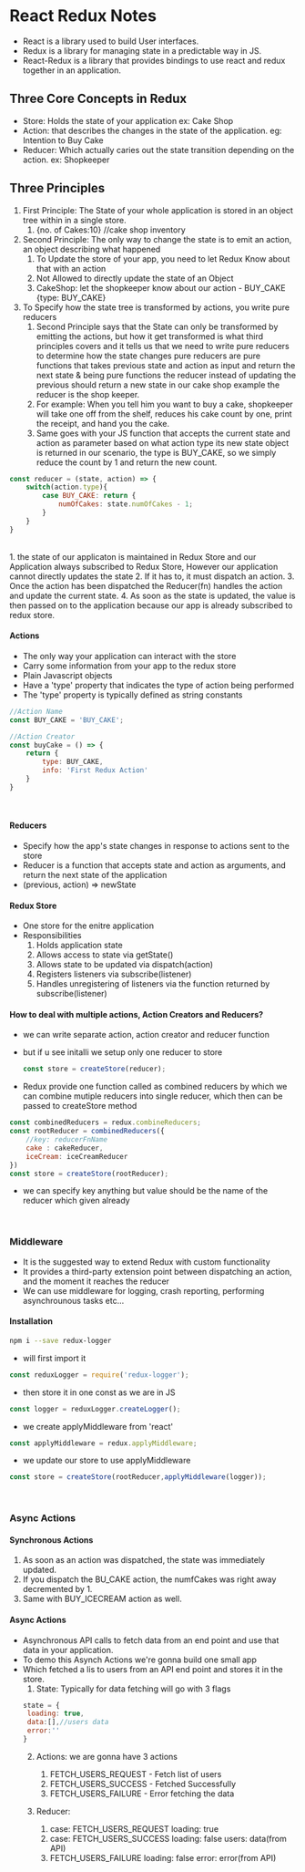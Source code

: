 # React Redux Notes
- React is a library used to build User interfaces.
- Redux is a library for managing state in a predictable way in JS.
- React-Redux is a library that provides bindings to use react and redux together in an application.

## Three Core Concepts in Redux
- Store: Holds the state of your application ex: Cake Shop
- Action: that describes the changes in the state of the application. eg: Intention to Buy Cake
- Reducer: Which actually caries out the state transition depending on the action. ex: Shopkeeper

## Three Principles
1. First Principle: The State of your whole application is stored in an object tree within in a single store.
   1. {no. of Cakes:10} //cake shop inventory
2. Second Principle: The only way to change the state is to emit an action, an object describing what happened
   1. To Update the store of your app, you need to let Redux Know about that with an action
   2. Not Allowed to directly update the state of an Object
   3. CakeShop: let the shopkeeper know about our action - BUY_CAKE {type: BUY_CAKE}
3. To Specify how the state tree is transformed by actions, you write pure reducers
   1. Second Principle says that the State can only be transformed by emitting the actions, but how it get transformed is what third principles covers and it tells us that we need to write pure reducers to determine how the state changes pure reducers are pure functions that takes previous state and action as input and return the next state & being pure functions the reducer instead of updating the previous should return a new state in our cake shop example the reducer is the shop keeper.
   2. For example: When you tell him you want to buy a cake, shopkeeper will take one off from the shelf, reduces his cake count by one, print the receipt, and hand you the cake.
   3. Same goes with your JS function that accepts the current state and action as parameter based on what action type its new state object is returned in our scenario, the type is BUY_CAKE, so we simply reduce the count by 1 and return the new count. 
``` Javascript
const reducer = (state, action) => {
    switch(action.type){
        case BUY_CAKE: return {
            numOfCakes: state.numOfCakes - 1;
        }
    }
}
```
<br/>
1. the state of our applicaton is maintained in Redux Store and our Application always subscribed to Redux Store, However our application cannot directly updates the state
2. If it has to, it must dispatch an action.
3. Once the action has been dispatched the Reducer(fn) handles the action and update the current state.
4. As soon as the state is updated, the value is then passed on to the application because our app is already subscribed to redux store.

#### Actions
- The only way your application can interact with the store
- Carry some information from your app to the redux store
- Plain Javascript objects
- Have a 'type' property that indicates the type of action being performed
- The 'type' property is typically defined as string constants
``` javascript
//Action Name
const BUY_CAKE = 'BUY_CAKE';

//Action Creator
const buyCake = () => {
    return {
        type: BUY_CAKE,
        info: 'First Redux Action'
    }
}
```
<br/>

#### Reducers
- Specify how the app's state changes in response to actions sent to the store
- Reducer is a function that accepts state and action as arguments, and return the next state of the application
- (previous, action) => newState

#### Redux Store
- One store for the enitre application
- Responsibilities
  1. Holds application state
  2. Allows access to state via getState()
  3. Allows state to be updated via dispatch(action)
  4. Registers listeners via subscribe(listener)
  5. Handles unregistering of listeners via the function returned by subscribe(listener)
#### How to deal with multiple actions, Action Creators and Reducers?

- we can write separate action, action creator and reducer function
- but if u see initalli we setup only one reducer to store 
  ``` javascript
  const store = createStore(reducer);
  ```

- Redux provide one function called as <bold>combined reducers</bold> by which we can combine mutiple reducers into single reducer, which then can be passed to createStore method
``` javascript
const combinedReducers = redux.combineReducers;
const rootReducer = combinedReducers({
    //key: reducerFnName
    cake : cakeReducer,
    iceCream: iceCreamReducer
})
const store = createStore(rootReducer);
```
- we can specify key anything but value should be the name of the reducer which given already

<br/>

### Middleware
- It is the suggested way to extend Redux with custom functionality
- It provides a third-party extension point between dispatching an action, and the moment it reaches the reducer
- We can use middleware for logging, crash reporting, performing asynchrounous tasks etc...
#### Installation

```bash
npm i --save redux-logger
```
- will first import it
``` javascript
const reduxLogger = require('redux-logger');
```
- then store it in one const as we are in JS
``` javascript
const logger = reduxLogger.createLogger();
```
- we create applyMiddleware from 'react'
``` javascript
const applyMiddleware = redux.applyMiddleware;
```
- we update our store to use applyMiddleware
``` javascript
const store = createStore(rootReducer,applyMiddleware(logger));
```
<br/>

### Async Actions

#### Synchronous Actions
1. As soon as an action was dispatched, the state was immediately updated.
2. If you dispatch the BU_CAKE action, the numfCakes was right away decremented by 1.
3. Same with BUY_ICECREAM action as well.

#### Async Actions
- Asynchronous API calls to fetch data from an end point and use that data in your application.
- To demo this Asynch Actions we're gonna build one small app
- Which fetched a lis to users from an API end point and stores it in the store.
  1. State: Typically for data fetching will go with 3 flags
   ``` javascript
   state = {
    loading: true,
    data:[],//users data
    error:''
   }
   ```
  2. Actions: we are gonna have 3 actions
     1. FETCH_USERS_REQUEST - Fetch list of users
     2. FETCH_USERS_SUCCESS - Fetched Successfully
     3. FETCH_USERS_FAILURE - Error fetching the data
  
  3. Reducer: 
     1. case:  FETCH_USERS_REQUEST
                loading: true
     2. case: FETCH_USERS_SUCCESS
                loading: false
                users: data(from API)
     3. FETCH_USERS_FAILURE
                loading: false
                error: error(from API)
